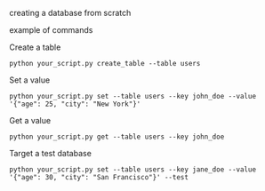 creating a database from scratch

example of commands

Create a table
```
python your_script.py create_table --table users
```

Set a value
```
python your_script.py set --table users --key john_doe --value '{"age": 25, "city": "New York"}'
```

Get a value
```
python your_script.py get --table users --key john_doe
```

Target a test database
```
python your_script.py set --table users --key jane_doe --value '{"age": 30, "city": "San Francisco"}' --test
```